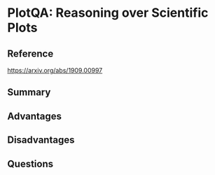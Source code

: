 # PlotQA: Reasoning over Scientific Plots
## Reference

https://arxiv.org/abs/1909.00997

## Summary

## Advantages

## Disadvantages

## Questions
